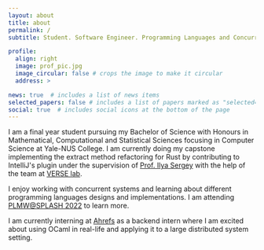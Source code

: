 ```yaml
---
layout: about
title: about
permalink: /
subtitle: Student. Software Engineer. Programming Languages and Concurrent Systems enthusiast.

profile:
  align: right
  image: prof_pic.jpg
  image_circular: false # crops the image to make it circular
  address: >

news: true  # includes a list of news items
selected_papers: false # includes a list of papers marked as "selected={true}"
social: true  # includes social icons at the bottom of the page
---
```


I am a final year student pursuing my Bachelor of Science with Honours in Mathematical, Computational and Statistical Sciences focusing in Computer Science at Yale-NUS College.  I am currently doing my capstone implementing the extract method refactoring for Rust by contributing to IntelliJ's plugin under the supervision of [Prof. Ilya Sergey](https://ilyasergey.net/) with the help of the team at [VERSE lab](https://verse-lab.github.io/).  

I enjoy working with concurrent systems and learning about different programming languages designs and implementations.  I am attending [PLMW@SPLASH 2022](https://2022.splashcon.org/track/splash-2022-PLMW) to learn more.  

I am currently interning at [Ahrefs](https://ahrefs.com/) as a backend intern where I am excited about using OCaml in real-life and applying it to a large distributed system setting.  
